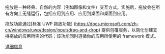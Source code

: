 ﻿拖放是一种经典、自然的内容（例如图像和文件）交互方式。实施后，拖放会在所有方向上无缝运行，包括应用到应用、应用到桌面和桌面到应用。

拖放功能通过[标准 UWP 拖放功能] (https://docs.microsoft.com/zh-cn/windows/uwp/design/input/drag-and-drop) 提供包覆服务，以简化创建支持拖放的应用所需的代码；该功能同时遵循你的应用所使用的 framework 模式。

[详细信息](https://github.com/Microsoft/WindowsTemplateStudio/blob/dev/docs/features/drag-and-drop.md)
